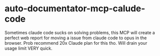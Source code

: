 # auto-documentator-mcp-calude-code
Sometimes claude code sucks on solving problems, this MCP will create a perfect web report for moving a issue from claude code to opus in the browser. Prob recommend 20x Claude plan for this tho. Will drain your usage limit VERY quick.
